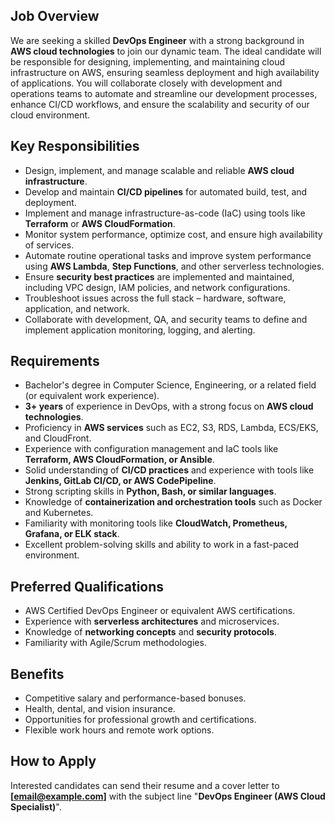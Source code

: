 ## Job Overview
We are seeking a skilled **DevOps Engineer** with a strong background in **AWS cloud technologies** to join our dynamic team. The ideal candidate will be responsible for designing, implementing, and maintaining cloud infrastructure on AWS, ensuring seamless deployment and high availability of applications. You will collaborate closely with development and operations teams to automate and streamline our development processes, enhance CI/CD workflows, and ensure the scalability and security of our cloud environment.

## Key Responsibilities
- Design, implement, and manage scalable and reliable **AWS cloud infrastructure**.
- Develop and maintain **CI/CD pipelines** for automated build, test, and deployment.
- Implement and manage infrastructure-as-code (IaC) using tools like **Terraform** or **AWS CloudFormation**.
- Monitor system performance, optimize cost, and ensure high availability of services.
- Automate routine operational tasks and improve system performance using **AWS Lambda**, **Step Functions**, and other serverless technologies.
- Ensure **security best practices** are implemented and maintained, including VPC design, IAM policies, and network configurations.
- Troubleshoot issues across the full stack – hardware, software, application, and network.
- Collaborate with development, QA, and security teams to define and implement application monitoring, logging, and alerting.

## Requirements
- Bachelor's degree in Computer Science, Engineering, or a related field (or equivalent work experience).
- **3+ years** of experience in DevOps, with a strong focus on **AWS cloud technologies**.
- Proficiency in **AWS services** such as EC2, S3, RDS, Lambda, ECS/EKS, and CloudFront.
- Experience with configuration management and IaC tools like **Terraform, AWS CloudFormation, or Ansible**.
- Solid understanding of **CI/CD practices** and experience with tools like **Jenkins, GitLab CI/CD, or AWS CodePipeline**.
- Strong scripting skills in **Python, Bash, or similar languages**.
- Knowledge of **containerization and orchestration tools** such as Docker and Kubernetes.
- Familiarity with monitoring tools like **CloudWatch, Prometheus, Grafana, or ELK stack**.
- Excellent problem-solving skills and ability to work in a fast-paced environment.

## Preferred Qualifications
- AWS Certified DevOps Engineer or equivalent AWS certifications.
- Experience with **serverless architectures** and microservices.
- Knowledge of **networking concepts** and **security protocols**.
- Familiarity with Agile/Scrum methodologies.

## Benefits
- Competitive salary and performance-based bonuses.
- Health, dental, and vision insurance.
- Opportunities for professional growth and certifications.
- Flexible work hours and remote work options.

## How to Apply
Interested candidates can send their resume and a cover letter to **[email@example.com]** with the subject line "**DevOps Engineer (AWS Cloud Specialist)**".
